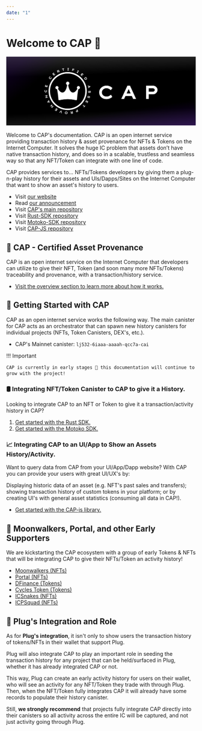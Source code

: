 ```yaml
---
date: "1"
---
```

# Welcome to CAP 👋

![](imgs/mainn.png)

Welcome to CAP's documentation. CAP is an open internet service providing transaction history & asset provenance for NFTs & Tokens on the Internet Computer. It solves the huge IC problem that assets don’t have native transaction history, and does so in a scalable, trustless and seamless way so that any NFT/Token can integrate with one line of code.

CAP provides services to... NFTs/Tokens developers by giving them a plug-n-play history for their assets and UIs/Dapps/Sites on the Internet Computer that want to show an asset's history to users.


- Visit [our website](https://cap.ooo)
- Read [our announcement](https://medium.com/@cap_ois/db9bdfe9129f?source=friends_link&sk=924b190ea080ed4e4593fc81396b0a7a)
- Visit [CAP's main repository](https://github.com/psychedelic/cap) 
- Visit [Rust-SDK repository](https://github.com/Psychedelic/cap/tree/main/sdk)
- Visit [Motoko-SDK repository](https://github.com/Psychedelic/cap-motoko-library)
- Visit [CAP-JS repository](https://github.com/psychedelic/cap-js) 



## 👑 CAP - Certified Asset Provenance

CAP is an open internet service on the Internet Computer that developers can utilize to give their NFT, Token (and soon many more NFTs/Tokens) traceability and provenance, with a transaction/history service.

- [Visit the overview section to learn more about how it works.](https://docs.cap.ooo/overview/what-is-cap/)


## 🧰 Getting Started with CAP

CAP as an open internet service works the following way. The main canister for CAP acts as an orchestrator that can spawn new history canisters for individual projects (NFTs, Token Canisters, DEX's, etc.).

- CAP's Mainnet canister: `lj532-6iaaa-aaaah-qcc7a-cai`

!!! Important

    CAP is currently in early stages 🚧 this documentation will continue to grow with the project!

### 🛢️ Integrating NFT/Token Canister to CAP to give it a History.

Looking to integrate CAP to an NFT or Token to give it a transaction/activity history in CAP? 

1. [Get started with the Rust SDK.](https://docs.cap.ooo/integrate-cap/getting-started/)
2. [Get started with the Motoko SDK.](https://docs.cap.ooo/integrate-cap/motoko-sdk/)

### 📈 Integrating CAP to an UI/App to Show an Assets History/Activity.

Want to query data from CAP from your UI/App/Dapp website? With CAP you can provide your users with great UI/UX's by:

Displaying historic data of an asset (e.g. NFT's past sales and transfers); showing transaction history of custom tokens in your platform; or by creating UI's with general asset statistics (consuming all data in CAP!).


- [Get started with the CAP-js library.](https://docs.cap.ooo/surface-data/getting-started/)


## 👑 Moonwalkers, Portal, and other Early Supporters

We are kickstarting the CAP ecosystem with a group of early Tokens & NFTs that will be integrating CAP to give their NFTs/Token an activity history!

- [Moonwalkers (NFTs)](https://twitter.com/ic_gallery)
- [Portal (NFTs)](https://portal.one/)
- [DFinance (Tokens)](https://dfinance.ai/)
- [Cycles Token (Tokens)](https://dank.ooo/xtc/)
- [ICSnakes (NFTs)](https://xn--4n8h7h.ws/)
- [ICPSquad (NFTs)](https://twitter.com/ICPSquadNFT)

## 🔌 Plug's Integration and Role

As for **Plug's integration**, it isn't only to show users the transaction history of tokens/NFTs in their wallet that support Plug. 

Plug will also integrate CAP to play an important role in seeding the transaction history for any project that can be held/surfaced in Plug, whether it has already integrated CAP or not.

This way, Plug can create an early activity history for users on their wallet, who will see an activity for any NFT/Token they trade with through Plug. Then, when the NFT/Token fully integrates CAP it will already have some records to populate their history canister.

Still, **we strongly recommend** that projects fully integrate CAP directly into their canisters so all activity across the entire IC will be captured, and not just activity going through Plug.